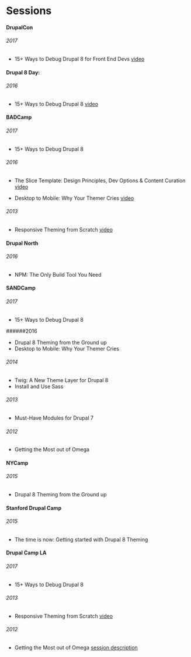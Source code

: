 # Sessions

#### DrupalCon
###### 2017 
* 15+ Ways to Debug Drupal 8 for Front End Devs [video](https://2017.badcamp.net/session/coding-development/intermediate/15-ways-debug-drupal-8-front-end-devs)

#### Drupal 8 Day: 
###### 2016 
* 15+ Ways to Debug Drupal 8
[video](https://www.youtube.com/watch?v=vcq3TBfWf2w)

#### BADCamp 
###### 2017
* 15+ Ways to Debug Drupal 8

###### 2016 
* The Slice Template: Design Principles, Dev Options & Content Curation [video](https://2016.badcamp.net/session/slice-template-design-principles-dev-options-content-curation)

* Desktop to Mobile: Why Your Themer Cries [video](https://www.youtube.com/watch?v=piXjE0vmDA4)

###### 2013
* Responsive Theming from Scratch [video](https://archive.org/details/ResponsiveTheming_201311)

#### Drupal North
###### 2016 
* NPM: The Only Build Tool You Need

#### SANDCamp 
###### 2017 
* 15+ Ways to Debug Drupal 8

######2016 
* Drupal 8 Theming from the Ground up
* Desktop to Mobile: Why Your Themer Cries

###### 2014 
* Twig: A New Theme Layer for Drupal 8
* Install and Use Sass

###### 2013 
* Must-Have Modules for Drupal 7

###### 2012
* Getting the Most out of Omega


#### NYCamp 
###### 2015 
* Drupal 8 Theming from the Ground up

#### Stanford Drupal Camp 
###### 2015 
* The time is now: Getting started with Drupal 8 Theming 


#### Drupal Camp LA 
###### 2017 
* 15+ Ways to Debug Drupal 8

###### 2013 
* Responsive Theming from Scratch
[video](http://replay.uci.edu/clients/drupal/Drupal_Theming_From_Scratch_-_MP4_with_Smart_Player_(Large)_-_20130713_08.03.46PM.html)

###### 2012 
* Getting the Most out of Omega
[session description](http://2012.drupalcampla.com/sessions/getting-most-out-omega)